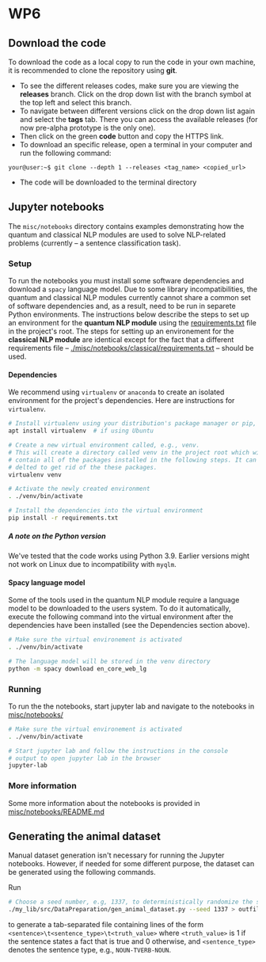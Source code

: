 # WP6

## Download the code
To download the code as a local copy to run the code in your own machine, it is recommended to clone the repository using **git**.

 * To see the different releases codes, make sure you are viewing the **releases** branch. Click on the drop down list with the branch symbol at the top left and select this branch. 
 * To navigate between different versions click on the drop down list again and select the **tags** tab. There you can access the available releases (for now pre-alpha prototype is the only one).
 * Then click on the green **code** button and copy the HTTPS link.
 * To download an specific release, open a terminal in your computer and run the following command: 
```console
your@user:~$ git clone --depth 1 --releases <tag_name> <copied_url>
```
 * The code will be downloaded to the terminal directory


## Jupyter notebooks

The `misc/notebooks` directory contains examples demonstrating how the quantum
and classical NLP modules are used to solve NLP-related problems (currently – a
sentence classification task).

### Setup
To run the notebooks you must install some software dependencies and download a
`spacy` language model. Due to some library incompatibilities, the quantum and
classical NLP modules currently cannot share a common set of software
dependencies and, as a result, need to be run in separete Python environments.
The instructions below describe the steps to set up an environment for the
**quantum NLP module** using the [requirements.txt](./requirements.txt) file in
the project's root. The steps for setting up an environement for the **classical
NLP module** are identical except for the fact that a different requirements
file –
[./misc/notebooks/classical/requirements.txt](./misc/notebooks/classical/requirements.txt)
– should be used.

#### Dependencies
We recommend using `virtualenv` or `anaconda` to create an isolated environment
for the project's dependencies. Here are instructions for `virtualenv`.

```sh
# Install virtualenv using your distribution's package manager or pip, e.g.,
apt install virtualenv  # if using Ubuntu

# Create a new virtual environment called, e.g., venv.
# This will create a directory called venv in the project root which will
# contain all of the packages installed in the following steps. It can be safelly
# delted to get rid of the these packages.
virtualenv venv

# Activate the newly created environment
. ./venv/bin/activate

# Install the dependencies into the virtual environment
pip install -r requirements.txt
```

##### A note on the Python version
We've tested that the code works using Python 3.9. Earlier versions might not
work on Linux due to incompatibility with `myqlm`.

#### Spacy language model
Some of the tools used in the quantum NLP module require a language model to be downloaded to
the users system. To do it automatically, execute the following command into the
virtual environment after the dependencies have been installed (see the
Dependencies section above).

```sh
# Make sure the virtual environement is activated
. ./venv/bin/activate

# The language model will be stored in the venv directory
python -m spacy download en_core_web_lg
```

### Running
To run the the notebooks, start jupyter lab and navigate to the notebooks in
[misc/notebooks/](./misc/notebooks/)

```sh
# Make sure the virtual environement is activated
. ./venv/bin/activate

# Start jupyter lab and follow the instructions in the console
# output to open jupyter lab in the browser
jupyter-lab
```

### More information
Some more information about the notebooks is provided in
[misc/notebooks/README.md](./misc/notebooks/README.md)

## Generating the animal dataset
Manual dataset generation isn't necessary for running the Jupyter notebooks.
However, if needed for some different purpose, the dataset can be generated
using the following commands.

Run
```sh
# Choose a seed number, e.g, 1337, to deterministically randomize the sentence order
./my_lib/src/DataPreparation/gen_animal_dataset.py --seed 1337 > outfile
```
to generate a tab-separated file containing lines of the form
`<sentence>\t<sentence_type>\t<truth_value>` where `<truth_value>` is 1 if the sentence states a
fact that is true and 0 otherwise, and `<sentence_type>` denotes the sentence type, e.g., `NOUN-TVERB-NOUN`.
